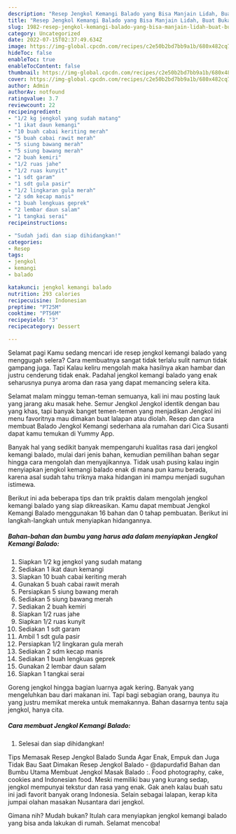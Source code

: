 ```yaml
---
description: "Resep Jengkol Kemangi Balado yang Bisa Manjain Lidah, Buat Buka Puasa Sempurna"
title: "Resep Jengkol Kemangi Balado yang Bisa Manjain Lidah, Buat Buka Puasa Sempurna"
slug: 1982-resep-jengkol-kemangi-balado-yang-bisa-manjain-lidah-buat-buka-puasa-sempurna
category: Uncategorized
date: 2022-07-15T02:37:49.634Z
image: https://img-global.cpcdn.com/recipes/c2e50b2bd7bb9a1b/680x482cq70/jengkol-kemangi-balado-foto-resep-utama.jpg
hideToc: false
enableToc: true
enableTocContent: false
thumbnail: https://img-global.cpcdn.com/recipes/c2e50b2bd7bb9a1b/680x482cq70/jengkol-kemangi-balado-foto-resep-utama.jpg
cover: https://img-global.cpcdn.com/recipes/c2e50b2bd7bb9a1b/680x482cq70/jengkol-kemangi-balado-foto-resep-utama.jpg
author: Admin
authorAv: notfound
ratingvalue: 3.7
reviewcount: 22
recipeingredient:
- "1/2 kg jengkol yang sudah matang"
- "1 ikat daun kemangi"
- "10 buah cabai keriting merah"
- "5 buah cabai rawit merah"
- "5 siung bawang merah"
- "5 siung bawang merah"
- "2 buah kemiri"
- "1/2 ruas jahe"
- "1/2 ruas kunyit"
- "1 sdt garam"
- "1 sdt gula pasir"
- "1/2 lingkaran gula merah"
- "2 sdm kecap manis"
- "1 buah lengkuas geprek"
- "2 lembar daun salam"
- "1 tangkai serai"
recipeinstructions:

- "Sudah jadi dan siap dihidangkan!"
categories:
- Resep
tags:
- jengkol
- kemangi
- balado

katakunci: jengkol kemangi balado 
nutrition: 293 calories
recipecuisine: Indonesian
preptime: "PT25M"
cooktime: "PT56M"
recipeyield: "3"
recipecategory: Dessert

---
```



Selamat pagi Kamu sedang mencari ide resep jengkol kemangi balado yang menggugah selera? Cara membuatnya sangat tidak terlalu sulit namun tidak gampang juga. Tapi Kalau keliru mengolah maka hasilnya akan hambar dan justru cenderung tidak enak. Padahal jengkol kemangi balado yang enak seharusnya punya aroma dan rasa yang dapat memancing selera kita.


Selamat malam minggu teman-teman semuanya, kali ini mau posting lauk yang jarang aku masak hehe. Semur Jengkol Jengkol identik dengan bau yang khas, tapi banyak banget temen-temen yang menjadikan Jengkol ini menu favoritnya mau dimakan buat lalapan atau diolah. Resep dan cara membuat Balado Jengkol Kemangi sederhana ala rumahan dari Cica Susanti dapat kamu temukan di Yummy App.

Banyak hal yang sedikit banyak mempengaruhi kualitas rasa dari jengkol kemangi balado, mulai dari jenis bahan, kemudian pemilihan bahan segar hingga cara mengolah dan menyajikannya. Tidak usah pusing kalau ingin menyiapkan jengkol kemangi balado enak di mana pun kamu berada, karena asal sudah tahu triknya maka hidangan ini mampu menjadi suguhan istimewa.


Berikut ini ada beberapa tips dan trik praktis dalam mengolah jengkol kemangi balado yang siap dikreasikan. Kamu dapat membuat Jengkol Kemangi Balado menggunakan 16 bahan dan 0 tahap pembuatan. Berikut ini langkah-langkah untuk menyiapkan hidangannya.

<!--inarticleads1-->

##### Bahan-bahan dan bumbu yang harus ada dalam menyiapkan Jengkol Kemangi Balado:

1. Siapkan 1/2 kg jengkol yang sudah matang
1. Sediakan 1 ikat daun kemangi
1. Siapkan 10 buah cabai keriting merah
1. Gunakan 5 buah cabai rawit merah
1. Persiapkan 5 siung bawang merah
1. Sediakan 5 siung bawang merah
1. Sediakan 2 buah kemiri
1. Siapkan 1/2 ruas jahe
1. Siapkan 1/2 ruas kunyit
1. Sediakan 1 sdt garam
1. Ambil 1 sdt gula pasir
1. Persiapkan 1/2 lingkaran gula merah
1. Sediakan 2 sdm kecap manis
1. Sediakan 1 buah lengkuas geprek
1. Gunakan 2 lembar daun salam
1. Siapkan 1 tangkai serai


Goreng jengkol hingga bagian luarnya agak kering. Banyak yang mengeluhkan bau dari makanan ini. Tapi bagi sebagian orang, baunya itu yang justru memikat mereka untuk memakannya. Bahan dasarnya tentu saja jengkol, hanya cita. 

<!--inarticleads2-->

##### Cara membuat Jengkol Kemangi Balado:


1. Selesai dan siap dihidangkan!

Tips Memasak Resep Jengkol Balado Sunda Agar Enak, Empuk dan Juga Tidak Bau Saat Dimakan Resep Jengkol Balado - @dapurdafid Bahan dan Bumbu Utama Membuat Jengkol Masak Balado :. Food photography, cake, cookies and Indonesian food. Meski memiliki bau yang kurang sedap, jengkol mempunyai tekstur dan rasa yang enak. Gak aneh kalau buah satu ini jadi favorit banyak orang Indonesia. Selain sebagai lalapan, kerap kita jumpai olahan masakan Nusantara dari jengkol. 

Gimana nih? Mudah bukan? Itulah cara menyiapkan jengkol kemangi balado yang bisa anda lakukan di rumah. Selamat mencoba!
